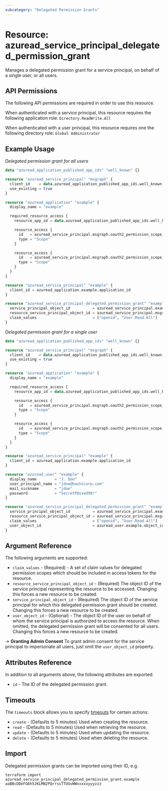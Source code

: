 ```yaml
---
subcategory: "Delegated Permission Grants"
---
```


# Resource: azuread_service_principal_delegated_permission_grant

Manages a delegated permission grant for a service principal, on behalf of a single user, or all users.

## API Permissions

The following API permissions are required in order to use this resource.

When authenticated with a service principal, this resource requires the following application role: `Directory.ReadWrite.All`

When authenticated with a user principal, this resource requires one the following directory role: `Global Administrator`

## Example Usage

*Delegated permission grant for all users*

```terraform
data "azuread_application_published_app_ids" "well_known" {}

resource "azuread_service_principal" "msgraph" {
  client_id    = data.azuread_application_published_app_ids.well_known.result.MicrosoftGraph
  use_existing = true
}

resource "azuread_application" "example" {
  display_name = "example"

  required_resource_access {
    resource_app_id = data.azuread_application_published_app_ids.well_known.result.MicrosoftGraph

    resource_access {
      id   = azuread_service_principal.msgraph.oauth2_permission_scope_ids["openid"]
      type = "Scope"
    }

    resource_access {
      id   = azuread_service_principal.msgraph.oauth2_permission_scope_ids["User.Read"]
      type = "Scope"
    }
  }
}

resource "azuread_service_principal" "example" {
  client_id = azuread_application.example.application_id
}

resource "azuread_service_principal_delegated_permission_grant" "example" {
  service_principal_object_id          = azuread_service_principal.example.object_id
  resource_service_principal_object_id = azuread_service_principal.msgraph.object_id
  claim_values                         = ["openid", "User.Read.All"]
}
```

*Delegated permission grant for a single user*

```terraform
data "azuread_application_published_app_ids" "well_known" {}

resource "azuread_service_principal" "msgraph" {
  client_id    = data.azuread_application_published_app_ids.well_known.result.MicrosoftGraph
  use_existing = true
}

resource "azuread_application" "example" {
  display_name = "example"

  required_resource_access {
    resource_app_id = data.azuread_application_published_app_ids.well_known.result.MicrosoftGraph

    resource_access {
      id   = azuread_service_principal.msgraph.oauth2_permission_scope_ids["openid"]
      type = "Scope"
    }

    resource_access {
      id   = azuread_service_principal.msgraph.oauth2_permission_scope_ids["User.Read"]
      type = "Scope"
    }
  }
}

resource "azuread_service_principal" "example" {
  client_id = azuread_application.example.application_id
}

resource "azuread_user" "example" {
  display_name        = "J. Doe"
  user_principal_name = "jdoe@hashicorp.com"
  mail_nickname       = "jdoe"
  password            = "SecretP@sswd99!"
}

resource "azuread_service_principal_delegated_permission_grant" "example" {
  service_principal_object_id          = azuread_service_principal.example.object_id
  resource_service_principal_object_id = azuread_service_principal.msgraph.object_id
  claim_values                         = ["openid", "User.Read.All"]
  user_object_id                       = azuread_user.example.object_id
}
```

## Argument Reference

The following arguments are supported:

* `claim_values` - (Required) - A set of claim values for delegated permission scopes which should be included in access tokens for the resource.
* `resource_service_principal_object_id` - (Required) The object ID of the service principal representing the resource to be accessed. Changing this forces a new resource to be created.
* `service_principal_object_id` - (Required) The object ID of the service principal for which this delegated permission grant should be created. Changing this forces a new resource to be created.
* `user_object_id` - (Optional) - The object ID of the user on behalf of whom the service principal is authorized to access the resource. When omitted, the delegated permission grant will be consented for all users. Changing this forces a new resource to be created.

-> **Granting Admin Consent** To grant admin consent for the service principal to impersonate all users, just omit the `user_object_id` property.

## Attributes Reference

In addition to all arguments above, the following attributes are exported:

* `id` - The ID of the delegated permission grant.

## Timeouts

The `timeouts` block allows you to specify [timeouts](https://www.terraform.io/language/resources/syntax#operation-timeouts) for certain actions:

* `create` - (Defaults to 5 minutes) Used when creating the resource.
* `read` - (Defaults to 5 minutes) Used when retrieving the resource.
* `update` - (Defaults to 5 minutes) Used when updating the resource.
* `delete` - (Defaults to 5 minutes) Used when deleting the resource.

## Import

Delegated permission grants can be imported using their ID, e.g.

```shell
terraform import azuread_service_principal_delegated_permission_grant.example aaBBcDDeFG6h5JKLMN2PQrrssTTUUvWWxxxxxyyyzzz
```
